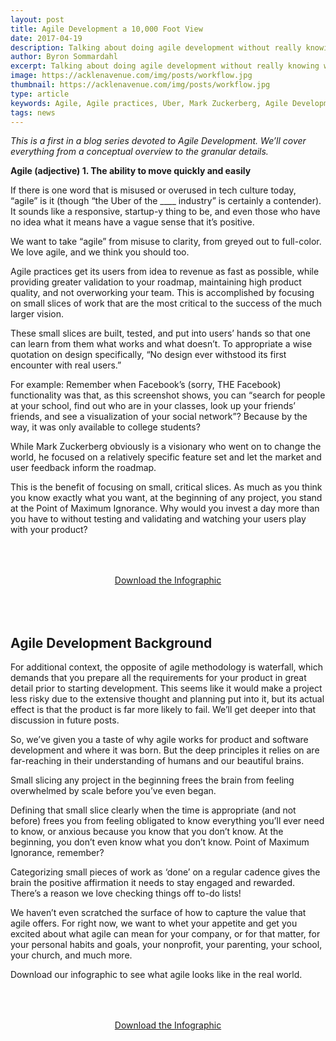 ```yaml
---
layout: post
title: Agile Development a 10,000 Foot View
date: 2017-04-19
description: Talking about doing agile development without really knowing what agile REALLy is. 
author: Byron Sommardahl 
excerpt: Talking about doing agile development without really knowing what agile REALLy is. 
image: https://acklenavenue.com/img/posts/workflow.jpg
thumbnail: https://acklenavenue.com/img/posts/workflow.jpg
type: article
keywords: Agile, Agile practices, Uber, Mark Zuckerberg, Agile Development, custom software, development
tags: news
---
```


_This is a first in a blog series devoted to Agile Development.
We’ll cover everything from a conceptual overview to the granular details._

**Agile (adjective) 1. The ability to move quickly and easily**

If there is one word that is misused or overused in tech culture today, “agile” is it (though “the Uber of the ____ industry” is certainly a contender). It sounds like a responsive, startup-y thing to be, and even those who have no idea what it means have a vague sense that it’s positive.

We want to take “agile” from misuse to clarity, from greyed out to full-color. We love agile, and we think you should too.

Agile practices get its users from idea to revenue as fast as possible, while providing greater validation to your roadmap, maintaining high product quality, and not overworking your team. This is accomplished by focusing on small slices of work that are the most critical to the success of the much larger vision.

These small slices are built, tested, and put into users’ hands so that one can learn from them what works and what doesn’t. To appropriate a wise quotation on design specifically, “No design ever withstood its first encounter with real users.”

For example: Remember when Facebook’s (sorry, THE Facebook) functionality was that, as this screenshot shows, you can “search for people at your school, find out who are in your classes, look up your friends’ friends, and see a visualization of your social network”? Because by the way, it was only available to college students?

While Mark Zuckerberg obviously is a visionary who went on to change the world, he focused on a relatively specific feature set and let the market and user feedback inform the roadmap.

This is the benefit of focusing on small, critical slices. As much as you think you know exactly what you want, at the beginning of any project, you stand at the Point of Maximum Ignorance. Why would you invest a day more than you have to without testing and validating and watching your users play with your product?

<div style="text-align:center; padding:50px 30px;">
  <a href="/img/posts/agile-scrum.png" class="btn btn--apple hvr-ripple-out" >Download the Infographic</a>
</div>

## Agile Development Background

For additional context, the opposite of agile methodology is waterfall, which demands that you prepare all the requirements for your product in great detail prior to starting development. This seems like it would make a project less risky due to the extensive thought and planning put into it, but its actual effect is that the product is far more likely to fail. We’ll get deeper into that discussion in future posts.

So, we’ve given you a taste of why agile works for product and software development and where it was born. But the deep principles it relies on are far-reaching in their understanding of humans and our beautiful brains.

Small slicing any project in the beginning frees the brain from feeling overwhelmed by scale before you’ve even began.

Defining that small slice clearly when the time is appropriate (and not before) frees you from feeling obligated to know everything you’ll ever need to know, or anxious because you know that you don’t know. At the beginning, you don’t even know what you don’t know. Point of Maximum Ignorance, remember?

Categorizing small pieces of work as ‘done’ on a regular cadence gives the brain the positive affirmation it needs to stay engaged and rewarded. There’s a reason we love checking things off to-do lists!

We haven’t even scratched the surface of how to capture the value that agile offers. For right now, we want to whet your appetite and get you excited about what agile can mean for your company, or for that matter, for your personal habits and goals, your nonprofit, your parenting, your school, your church, and much more.

Download our infographic to see what agile looks like in the real world.
<div style="text-align:center; padding:50px 30px;">
  <a href="/img/posts/agile-scrum.png" class="btn btn--apple hvr-ripple-out" >Download the Infographic</a>
</div>
